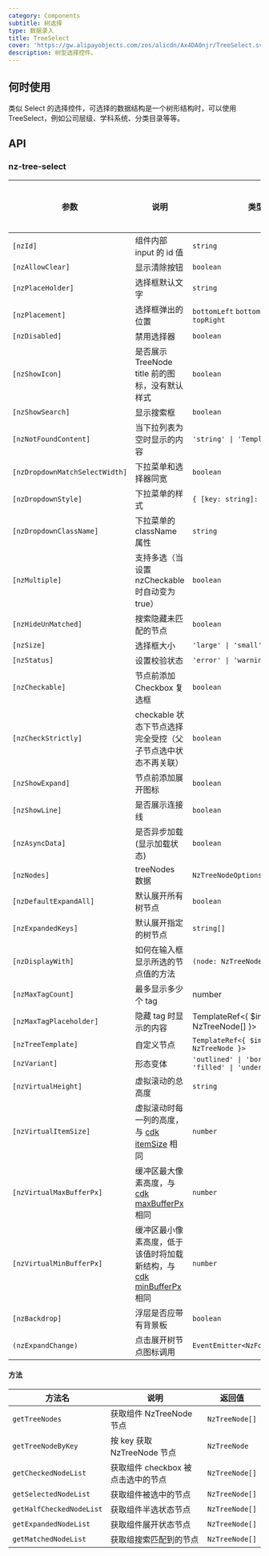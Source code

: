 ```yaml
---
category: Components
subtitle: 树选择
type: 数据录入
title: TreeSelect
cover: 'https://gw.alipayobjects.com/zos/alicdn/Ax4DA0njr/TreeSelect.svg'
description: 树型选择控件。
---
```



## 何时使用

类似 Select 的选择控件，可选择的数据结构是一个树形结构时，可以使用 TreeSelect，例如公司层级、学科系统、分类目录等等。


## API

### nz-tree-select

| 参数                             | 说明                                                                                          | 类型                                                       | 默认值                                | 全局配置 |
|--------------------------------|---------------------------------------------------------------------------------------------|----------------------------------------------------------|------------------------------------|------|
| `[nzId]`                       | 组件内部 input 的 id 值                                                                           | `string`                                                 | -                                  |
| `[nzAllowClear]`               | 显示清除按钮                                                                                      | `boolean`                                                | `false`                            |
| `[nzPlaceHolder]`              | 选择框默认文字                                                                                     | `string`                                                 | -                                  |
| `[nzPlacement]`                | 选择框弹出的位置                                                                                    | `bottomLeft` `bottomRight` `topLeft` `topRight`          | bottomLeft                         |
| `[nzDisabled]`                 | 禁用选择器                                                                                       | `boolean`                                                | `false`                            |
| `[nzShowIcon]`                 | 是否展示 TreeNode title 前的图标，没有默认样式                                                             | `boolean`                                                | `false`                            | ✅    |
| `[nzShowSearch]`               | 显示搜索框                                                                                       | `boolean`                                                | `false`                            |
| `[nzNotFoundContent]`          | 当下拉列表为空时显示的内容                                                                               | `'string' \| 'TemplateRef<void>'`                        | -                                  |
| `[nzDropdownMatchSelectWidth]` | 下拉菜单和选择器同宽                                                                                  | `boolean`                                                | `true`                             | ✅    |
| `[nzDropdownStyle]`            | 下拉菜单的样式                                                                                     | `{ [key: string]: string; }`                             | -                                  |
| `[nzDropdownClassName]`        | 下拉菜单的 className 属性                                                                          | `string`                                                 | -                                  |
| `[nzMultiple]`                 | 支持多选（当设置 nzCheckable 时自动变为 true）                                                            | `boolean`                                                | `false`                            |
| `[nzHideUnMatched]`            | 搜索隐藏未匹配的节点                                                                                  | `boolean`                                                | `false`                            | ✅    |
| `[nzSize]`                     | 选择框大小                                                                                       | `'large' \| 'small' \| 'default'`                        | `'default'`                        | ✅    |
| `[nzStatus]`                   | 设置校验状态                                                                                      | `'error' \| 'warning'`                                   | -                                  |      |
| `[nzCheckable]`                | 节点前添加 Checkbox 复选框                                                                          | `boolean`                                                | `false`                            |
| `[nzCheckStrictly]`            | checkable 状态下节点选择完全受控（父子节点选中状态不再关联）                                                         | `boolean`                                                | `false`                            |
| `[nzShowExpand]`               | 节点前添加展开图标                                                                                   | `boolean`                                                | `true`                             |      |
| `[nzShowLine]`                 | 是否展示连接线                                                                                     | `boolean`                                                | `false`                            |      |
| `[nzAsyncData]`                | 是否异步加载(显示加载状态)                                                                              | `boolean`                                                | `false`                            |
| `[nzNodes]`                    | treeNodes 数据                                                                                | `NzTreeNodeOptions[]`                                    | `[]`                               |
| `[nzDefaultExpandAll]`         | 默认展开所有树节点                                                                                   | `boolean`                                                | `false`                            |
| `[nzExpandedKeys]`             | 默认展开指定的树节点                                                                                  | `string[]`                                               | -                                  |
| `[nzDisplayWith]`              | 如何在输入框显示所选的节点值的方法                                                                           | `(node: NzTreeNode) => string`                           | `(node: NzTreeNode) => node.title` |
| `[nzMaxTagCount]`              | 最多显示多少个 tag                                                                                 | number                                                   | -                                  |
| `[nzMaxTagPlaceholder]`        | 隐藏 tag 时显示的内容                                                                               | TemplateRef<{ $implicit: NzTreeNode[] }>                 | -                                  |
| `[nzTreeTemplate]`             | 自定义节点                                                                                       | `TemplateRef<{ $implicit: NzTreeNode }>`                 | -                                  |
| `[nzVariant]`                  | 形态变体                                                                                        | `'outlined' \| 'borderless' \| 'filled' \| 'underlined'` | `outlined`                         | ✅    |
| `[nzVirtualHeight]`            | 虚拟滚动的总高度                                                                                    | `string`                                                 | `-`                                |
| `[nzVirtualItemSize]`          | 虚拟滚动时每一列的高度，与 [cdk itemSize](https://material.angular.io/cdk/scrolling/api) 相同              | `number`                                                 | `28`                               |
| `[nzVirtualMaxBufferPx]`       | 缓冲区最大像素高度，与 [cdk maxBufferPx](https://material.angular.io/cdk/scrolling/api) 相同             | `number`                                                 | `500`                              |
| `[nzVirtualMinBufferPx]`       | 缓冲区最小像素高度，低于该值时将加载新结构，与 [cdk minBufferPx](https://material.angular.io/cdk/scrolling/api) 相同 | `number`                                                 | `28`                               |
| `[nzBackdrop]`                 | 浮层是否应带有背景板                                                                                  | `boolean`                                                | `false`                            |
| `(nzExpandChange)`             | 点击展开树节点图标调用                                                                                 | `EventEmitter<NzFormatEmitEvent>`                        | -                                  |

#### 方法

| 方法名                      | 说明                     | 返回值            |
|--------------------------|------------------------|----------------|
| `getTreeNodes`           | 获取组件 NzTreeNode 节点     | `NzTreeNode[]` |
| `getTreeNodeByKey`       | 按 key 获取 NzTreeNode 节点 | `NzTreeNode`   |
| `getCheckedNodeList`     | 获取组件 checkbox 被点击选中的节点 | `NzTreeNode[]` |
| `getSelectedNodeList`    | 获取组件被选中的节点             | `NzTreeNode[]` |
| `getHalfCheckedNodeList` | 获取组件半选状态节点             | `NzTreeNode[]` |
| `getExpandedNodeList`    | 获取组件展开状态节点             | `NzTreeNode[]` |
| `getMatchedNodeList`     | 获取组搜索匹配到的节点            | `NzTreeNode[]` |
